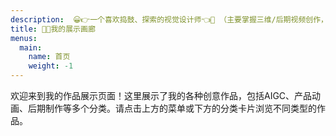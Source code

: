 ```yaml
---
description:  😀👉一个喜欢捣鼓、探索的视觉设计师👈🙂 （主要掌握三维/后期视频创作，可独立全流程完成各类相关创作，喜欢折腾一些新东西）
title: 😶‍🌫️我的展示画廊
menus:
  main:
    name: 首页
    weight: -1
---
```


欢迎来到我的作品展示页面！这里展示了我的各种创意作品，包括AIGC、产品动画、后期制作等多个分类。请点击上方的菜单或下方的分类卡片浏览不同类型的作品。